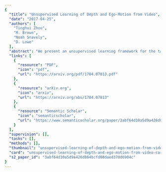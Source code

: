 ```yaml
---
{
  "title": "Unsupervised Learning of Depth and Ego-Motion from Video",
  "date": "2017-04-25",
  "authors": [
    "Tinghui Zhou",
    "M. Brown",
    "Noah Snavely",
    "D. Lowe"
  ],
  "abstract": "We present an unsupervised learning framework for the task of monocular depth and camera motion estimation from unstructured video sequences. In common with recent work [10, 14, 16], we use an end-to-end learning approach with view synthesis as the supervisory signal. In contrast to the previous work, our method is completely unsupervised, requiring only monocular video sequences for training. Our method uses single-view depth and multiview pose networks, with a loss based on warping nearby views to the target using the computed depth and pose. The networks are thus coupled by the loss during training, but can be applied independently at test time. Empirical evaluation on the KITTI dataset demonstrates the effectiveness of our approach: 1) monocular depth performs comparably with supervised methods that use either ground-truth pose or depth for training, and 2) pose estimation performs favorably compared to established SLAM systems under comparable input settings.",
  "links": [
    {
      "resource": "PDF",
      "icon": "pdf",
      "url": "https://arxiv.org/pdf/1704.07813.pdf"
    },
    {
      "resource": "arXiv.org",
      "icon": "arxiv",
      "url": "https://arxiv.org/abs/1704.07813"
    },
    {
      "resource": "Semantic Scholar",
      "icon": "semanticscholar",
      "url": "https://www.semanticscholar.org/paper/3abf64d10a5d9a426d864bcfd68daed370d6904c"
    }
  ],
  "supervision": [],
  "tasks": [],
  "methods": [],
  "thumbnail": "unsupervised-learning-of-depth-and-ego-motion-from-video-thumb.jpg",
  "card": "unsupervised-learning-of-depth-and-ego-motion-from-video-card.jpg",
  "s2_paper_id": "3abf64d10a5d9a426d864bcfd68daed370d6904c"
}
---
```


